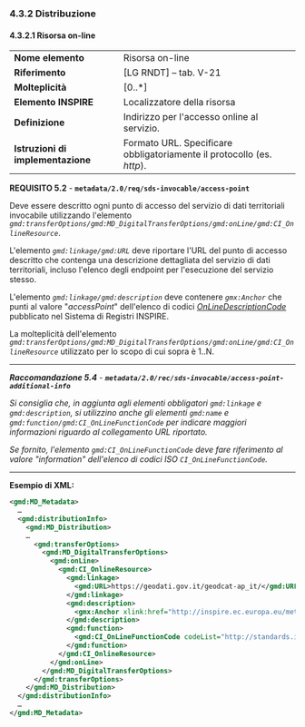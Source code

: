### 4.3.2 Distribuzione

#### 4.3.2.1 Risorsa on-line

|  |  |
| --- | --- |
| **Nome elemento** | Risorsa on-line |
| **Riferimento** | [LG RNDT] – tab. V-21 |
| **Molteplicità** | [0..\*] |
| **Elemento INSPIRE** | Localizzatore della risorsa |
| **Definizione** | Indirizzo per l&#39;accesso online al servizio. |
| **Istruzioni di implementazione** | Formato URL. Specificare obbligatoriamente il protocollo (es. _http_). |

**REQUISITO 5.2** - **```metadata/2.0/req/sds-invocable/access-point```**

Deve essere descritto ogni punto di accesso del servizio di dati territoriali invocabile utilizzando l&#39;elemento _```gmd:transferOptions/gmd:MD_DigitalTransferOptions/gmd:onLine/gmd:CI_OnlineResource```_.

L&#39;elemento _```gmd:linkage/gmd:URL```_ deve riportare l&#39;URL del punto di accesso descritto che contenga una descrizione dettagliata del servizio di dati territoriali, incluso l&#39;elenco degli endpoint per l&#39;esecuzione del servizio stesso.

L&#39;elemento _```gmd:linkage/gmd:description```_ deve contenere _```gmx:Anchor```_ che punti al valore &quot;_accessPoint_&quot; dell&#39;elenco di codici [_OnLineDescriptionCode_](http://inspire.ec.europa.eu/metadata-codelist/OnLineDescriptionCode) pubblicato nel Sistema di Registri INSPIRE.

La molteplicità dell&#39;elemento _```gmd:transferOptions/gmd:MD_DigitalTransferOptions/gmd:onLine/gmd:CI_OnlineResource```_ utilizzato per lo scopo di cui sopra è 1..N.

---

***Raccomandazione 5.4** - **```metadata/2.0/rec/sds-invocable/access-point-additional-info```***

*Si consiglia che, in aggiunta agli elementi obbligatori ```gmd:linkage``` e ```gmd:description```, si utilizzino anche gli elementi ```gmd:name``` e ```gmd:function/gmd:CI_OnLineFunctionCode``` per indicare maggiori informazioni riguardo al collegamento URL riportato.*

*Se fornito, l&#39;elemento _```gmd:CI_OnLineFunctionCode```_ deve fare riferimento al valore &quot;_information_&quot; dell&#39;elenco di codici ISO ```CI_OnLineFunctionCode```.*

---

**Esempio di XML:**

```xml
<gmd:MD_Metadata>
  …
  <gmd:distributionInfo>
    <gmd:MD_Distribution>
    …
      <gmd:transferOptions>
        <gmd:MD_DigitalTransferOptions>
          <gmd:onLine>
            <gmd:CI_OnlineResource>
              <gmd:linkage>
                <gmd:URL>https://geodati.gov.it/geodcat-ap_it/</gmd:URL>
              </gmd:linkage>
              <gmd:description>
                <gmx:Anchor xlink:href="http://inspire.ec.europa.eu/metadata-codelist/OnLineDescriptionCode/accessPoint">access point</gmx:Anchor>
              </gmd:description>
              <gmd:function>
                <gmd:CI_OnLineFunctionCode codeList="http://standards.iso.org/iso/19139/resources/gmxCodelists.xml#CI_OnLineFunctionCode" codeListValue="information">information</gmd:CI_OnLineFunctionCode>
              </gmd:function>
            </gmd:CI_OnlineResource>
          </gmd:onLine>
        </gmd:MD_DigitalTransferOptions>
      </gmd:transferOptions>
    </gmd:MD_Distribution>
  </gmd:distributionInfo>
  …
</gmd:MD_Metadata>
```
